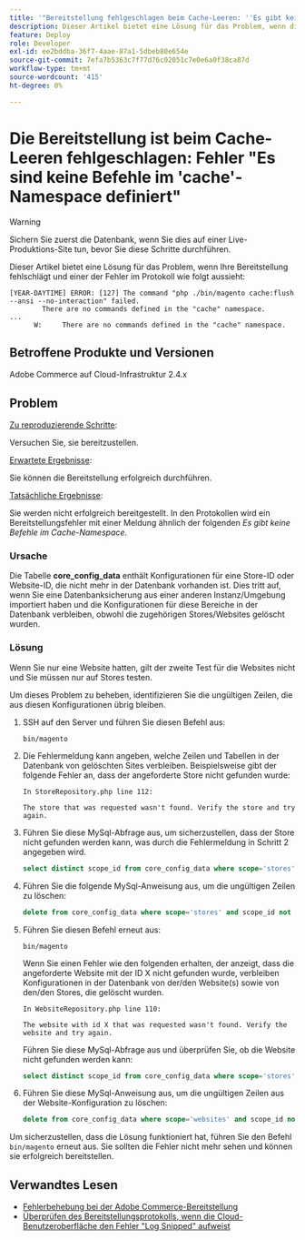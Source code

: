 ```yaml
---
title: '"Bereitstellung fehlgeschlagen beim Cache-Leeren: ''Es gibt keine Befehle, die im ''cache''-Namespace''-Fehler definiert sind.'''
description: Dieser Artikel bietet eine Lösung für das Problem, wenn die Bereitstellung mit dem folgenden Fehler fehlschlägt **Im Cache-Namespace sind keine Befehle definiert**.
feature: Deploy
role: Developer
exl-id: ee2bddba-36f7-4aae-87a1-5dbeb80e654e
source-git-commit: 7efa7b5363c7f77d76c02051c7e0e6a0f38ca87d
workflow-type: tm+mt
source-wordcount: '415'
ht-degree: 0%

---
```



# Die Bereitstellung ist beim Cache-Leeren fehlgeschlagen: Fehler &quot;Es sind keine Befehle im &#39;cache&#39;-Namespace definiert&quot;

>[!WARNING]
>
>Sichern Sie zuerst die Datenbank, wenn Sie dies auf einer Live-Produktions-Site tun, bevor Sie diese Schritte durchführen.

Dieser Artikel bietet eine Lösung für das Problem, wenn Ihre Bereitstellung fehlschlägt und einer der Fehler im Protokoll wie folgt aussieht:

```
[YEAR-DAYTIME] ERROR: [127] The command "php ./bin/magento cache:flush --ansi --no-interaction" failed.
        There are no commands defined in the "cache" namespace.
...
      W:     There are no commands defined in the "cache" namespace.
```

## Betroffene Produkte und Versionen

Adobe Commerce auf Cloud-Infrastruktur 2.4.x

## Problem

<u>Zu reproduzierende Schritte</u>:

Versuchen Sie, sie bereitzustellen.

<u>Erwartete Ergebnisse</u>:

Sie können die Bereitstellung erfolgreich durchführen.

<u>Tatsächliche Ergebnisse</u>:

Sie werden nicht erfolgreich bereitgestellt. In den Protokollen wird ein Bereitstellungsfehler mit einer Meldung ähnlich der folgenden *Es gibt keine Befehle im Cache-Namespace*.

### Ursache

Die Tabelle **core_config_data** enthält Konfigurationen für eine Store-ID oder Website-ID, die nicht mehr in der Datenbank vorhanden ist. Dies tritt auf, wenn Sie eine Datenbanksicherung aus einer anderen Instanz/Umgebung importiert haben und die Konfigurationen für diese Bereiche in der Datenbank verbleiben, obwohl die zugehörigen Stores/Websites gelöscht wurden.

### Lösung

Wenn Sie nur eine Website hatten, gilt der zweite Test für die Websites nicht und Sie müssen nur auf Stores testen.

Um dieses Problem zu beheben, identifizieren Sie die ungültigen Zeilen, die aus diesen Konfigurationen übrig bleiben.

1. SSH auf den Server und führen Sie diesen Befehl aus:

   `bin/magento`

1. Die Fehlermeldung kann angeben, welche Zeilen und Tabellen in der Datenbank von gelöschten Sites verbleiben. Beispielsweise gibt der folgende Fehler an, dass der angeforderte Store nicht gefunden wurde:

   ```...
   In StoreRepository.php line 112:
   
   The store that was requested wasn't found. Verify the store and try again.
   ```

1. Führen Sie diese MySql-Abfrage aus, um sicherzustellen, dass der Store nicht gefunden werden kann, was durch die Fehlermeldung in Schritt 2 angegeben wird.

   ```sql
   select distinct scope_id from core_config_data where scope='stores' and scope_id not in (select store_id from store);
   ```

1. Führen Sie die folgende MySql-Anweisung aus, um die ungültigen Zeilen zu löschen:

   ```sql
   delete from core_config_data where scope='stores' and scope_id not in (select store_id from store);
   ```

1. Führen Sie diesen Befehl erneut aus:

   `bin/magento`

   Wenn Sie einen Fehler wie den folgenden erhalten, der anzeigt, dass die angeforderte Website mit der ID X nicht gefunden wurde, verbleiben Konfigurationen        in der Datenbank von der/den Website(s) sowie von den/den Stores, die gelöscht wurden.

   ```
   In WebsiteRepository.php line 110:
   
   The website with id X that was requested wasn't found. Verify the website and try again.
   ```

   Führen Sie diese MySql-Abfrage aus und überprüfen Sie, ob die Website nicht gefunden werden kann:

   ```sql
   select distinct scope_id from core_config_data where scope='stores' and scope_id not in (select store_id from store);
   ```

1. Führen Sie diese MySql-Anweisung aus, um die ungültigen Zeilen aus der Website-Konfiguration zu löschen:

   ```sql
   delete from core_config_data where scope='websites' and scope_id not in (select website_id from store_website);
   ```

Um sicherzustellen, dass die Lösung funktioniert hat, führen Sie den Befehl `bin/magento` erneut aus. Sie sollten die Fehler nicht mehr sehen und können sie erfolgreich bereitstellen.

## Verwandtes Lesen

* [Fehlerbehebung bei der Adobe Commerce-Bereitstellung](/docs/commerce-knowledge-base/kb/troubleshooting/deployment/magento-deployment-troubleshooter.html)
* [Überprüfen des Bereitstellungsprotokolls, wenn die Cloud-Benutzeroberfläche den Fehler &quot;Log Snipped&quot; aufweist](/docs/commerce-knowledge-base/kb/troubleshooting/miscellaneous/checking-deployment-log-if-the-cloud-ui-shows-log-snipped-error.html)

